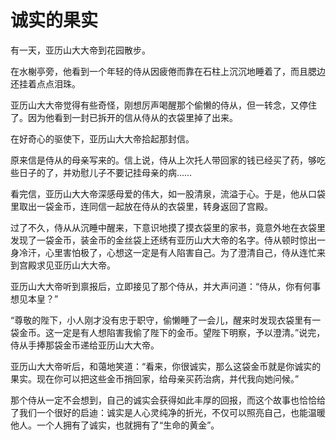# 诚实的果实

有一天，亚历山大大帝到花园散步。 

在水榭亭旁，他看到一个年轻的侍从因疲倦而靠在石柱上沉沉地睡着了，而且腮边还挂着点点泪珠。 

亚历山大大帝觉得有些奇怪，刚想厉声喝醒那个偷懒的侍从，但一转念，又停住了。因为他看到一封已拆开的信从侍从的衣袋里掉了出来。 

在好奇心的驱使下，亚历山大大帝拾起那封信。 

原来信是侍从的母亲写来的。信上说，侍从上次托人带回家的钱已经买了药，够吃些日子的了，并劝慰儿子不要记挂母亲的病…… 

看完信，亚历山大大帝深感母爱的伟大，如一股清泉，流溢于心。于是，他从口袋里取出一袋金币，连同信一起放在侍从的衣袋里，转身返回了宫殿。 

过了不久，侍从从沉睡中醒来，下意识地摸了摸衣袋里的家书，竟意外地在衣袋里发现了一袋金币，装金币的金丝袋上还绣有亚历山大大帝的名字。侍从顿时惊出一身冷汗，心里害怕极了，心想这一定是有人陷害自己。为了澄清自己，侍从连忙来到宫殿求见亚历山大大帝。 

亚历山大大帝听到禀报后，立即接见了那个侍从，并大声问道：“侍从，你有何事想见本皇？” 

“尊敬的陛下，小人刚才没有忠于职守，偷懒睡了一会儿，醒来时发现衣袋里有一袋金币。这一定是有人想陷害我偷了陛下的金币。望陛下明察，予以澄清。”说完，侍从手捧那袋金币递给亚历山大大帝。 

亚历山大大帝听后，和蔼地笑道：“看来，你很诚实，那么这袋金币就是你诚实的果实。现在你可以把这些金币捎回家，给母亲买药治病，并代我向她问候。” 

那个侍从一定不会想到，自己的诚实会获得如此丰厚的回报，而这个故事也恰恰给了我们一个很好的启迪：诚实是人心灵纯净的折光，不仅可以照亮自己，也能温暖他人。一个人拥有了诚实，也就拥有了“生命的黄金”。
 